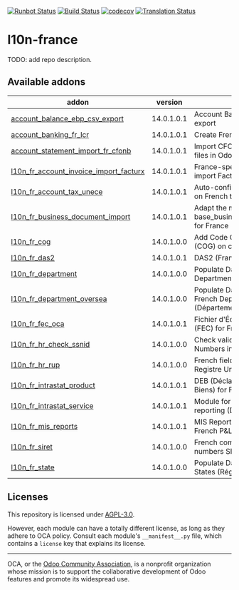 [![Runbot Status](https://runbot.odoo-community.org/runbot/badge/flat/121/14.0.svg)](https://runbot.odoo-community.org/runbot/repo/github-com-oca-l10n-france-121)
[![Build Status](https://travis-ci.com/OCA/l10n-france.svg?branch=14.0)](https://travis-ci.com/OCA/l10n-france)
[![codecov](https://codecov.io/gh/OCA/l10n-france/branch/14.0/graph/badge.svg)](https://codecov.io/gh/OCA/l10n-france)
[![Translation Status](https://translation.odoo-community.org/widgets/l10n-france-14-0/-/svg-badge.svg)](https://translation.odoo-community.org/engage/l10n-france-14-0/?utm_source=widget)

<!-- /!\ do not modify above this line -->

# l10n-france

TODO: add repo description.

<!-- /!\ do not modify below this line -->

<!-- prettier-ignore-start -->

[//]: # (addons)

Available addons
----------------
addon | version | summary
--- | --- | ---
[account_balance_ebp_csv_export](account_balance_ebp_csv_export/) | 14.0.1.0.1 | Account Balance EBP CSV export
[account_banking_fr_lcr](account_banking_fr_lcr/) | 14.0.1.0.1 | Create French LCR CFONB files
[account_statement_import_fr_cfonb](account_statement_import_fr_cfonb/) | 14.0.1.0.1 | Import CFONB bank statements files in Odoo
[l10n_fr_account_invoice_import_facturx](l10n_fr_account_invoice_import_facturx/) | 14.0.1.0.1 | France-specific module to import Factur-X invoices
[l10n_fr_account_tax_unece](l10n_fr_account_tax_unece/) | 14.0.1.0.1 | Auto-configure UNECE params on French taxes
[l10n_fr_business_document_import](l10n_fr_business_document_import/) | 14.0.1.0.1 | Adapt the module base_business_document_import for France
[l10n_fr_cog](l10n_fr_cog/) | 14.0.1.0.0 | Add Code Officiel Géographique (COG) on countries
[l10n_fr_das2](l10n_fr_das2/) | 14.0.1.0.1 | DAS2 (France)
[l10n_fr_department](l10n_fr_department/) | 14.0.1.0.0 | Populate Database with French Departments (Départements)
[l10n_fr_department_oversea](l10n_fr_department_oversea/) | 14.0.1.0.0 | Populate Database with overseas French Departments (Départements d'outre-mer)
[l10n_fr_fec_oca](l10n_fr_fec_oca/) | 14.0.1.0.1 | Fichier d'Échange Informatisé (FEC) for France
[l10n_fr_hr_check_ssnid](l10n_fr_hr_check_ssnid/) | 14.0.1.0.0 | Check validity of Social Security Numbers in French companies
[l10n_fr_hr_rup](l10n_fr_hr_rup/) | 14.0.1.0.0 | French fields and report for Registre Unique du Personnel
[l10n_fr_intrastat_product](l10n_fr_intrastat_product/) | 14.0.1.0.1 | DEB (Déclaration d'Échange de Biens) for France
[l10n_fr_intrastat_service](l10n_fr_intrastat_service/) | 14.0.1.0.1 | Module for Intrastat service reporting (DES) for France
[l10n_fr_mis_reports](l10n_fr_mis_reports/) | 14.0.1.0.1 | MIS Report templates for the French P&L and Balance Sheets
[l10n_fr_siret](l10n_fr_siret/) | 14.0.1.0.0 | French company identity numbers SIRET/SIREN/NIC
[l10n_fr_state](l10n_fr_state/) | 14.0.1.0.0 | Populate Database with French States (Régions)

[//]: # (end addons)

<!-- prettier-ignore-end -->

## Licenses

This repository is licensed under [AGPL-3.0](LICENSE).

However, each module can have a totally different license, as long as they adhere to OCA
policy. Consult each module's `__manifest__.py` file, which contains a `license` key
that explains its license.

----

OCA, or the [Odoo Community Association](http://odoo-community.org/), is a nonprofit
organization whose mission is to support the collaborative development of Odoo features
and promote its widespread use.
